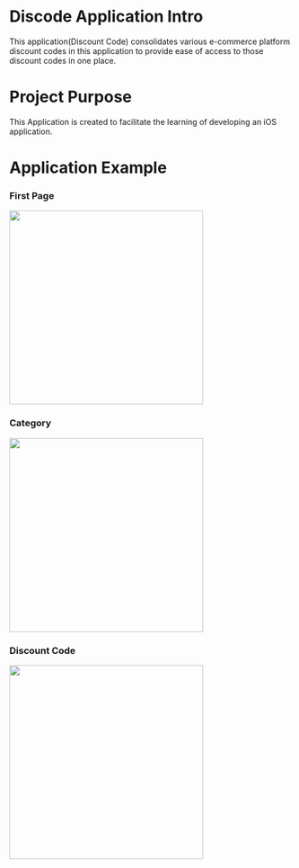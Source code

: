 # Discode Application Intro
This application(Discount Code) consolidates various e-commerce platform discount codes in this application to provide ease of access to those discount codes in one place. 

# Project Purpose
This Application is created to facilitate the learning of developing an iOS application. 

# Application Example 
### First Page
<img src="https://user-images.githubusercontent.com/73381439/178428378-0ab26144-ba1e-4a12-b657-44b0599e295f.png" width="345" >

### Category
<img src="https://user-images.githubusercontent.com/73381439/178429413-063bcb3e-6a62-403d-9d1b-944dce0ffc2e.gif" width="345" >

### Discount Code
<img src="https://user-images.githubusercontent.com/73381439/178429545-623b70c3-ce80-4afa-a49b-f3e936d7a6a0.gif" width="345" >
